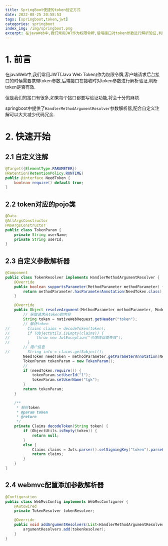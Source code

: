 ```yaml
---
title: SpringBoot便捷的token验证方式
date: 2022-08-25 20:58:53
tags: [springboot,token,jwt]
categories: springboot
index_img: /img/springboot.png
excerpt: 在javaWeb中,我们常用JWT作为权限令牌,后端接口对token参数进行解析验证,判断token是否有效.常用的方式有传递query参数,传递body参数,传递请求头参数...如果每个controller都要写代码进行token验证,将会是十分繁琐的工作. springboot中提供了`HandlerMethodArgumentResolver`参数解析器,配合自定义注解可以大大减少代码冗余.
---
```

# 1. 前言

在javaWeb中,我们常用JWT(Java Web Token)作为权限令牌,客户端请求后台接口的时候需要携带token参数,后端接口在接收时对token参数进行解析验证,判断token是否有效.

但是我们的接口有很多,如果每个接口都要写验证功能,将会十分的麻烦.

springboot中提供了`HandlerMethodArgumentResolver`参数解析器,配合自定义注解可以大大减少代码冗余.

# 2. 快速开始

## 2.1 自定义注解

```java
@Target({ElementType.PARAMETER})
@Retention(RetentionPolicy.RUNTIME)
public @interface NeedToken {
    boolean require() default true;
}
```

## 2.2 token对应的pojo类

```java
@Data
@AllArgsConstructor
@NoArgsConstructor
public class TokenParam {
    private String userName;
    private String userId;
}
```

## 2.3 自定义参数解析器

```java
@Component
public class TokenResolver implements HandlerMethodArgumentResolver {
    @Override
    public boolean supportsParameter(MethodParameter methodParameter) {
        return methodParameter.hasParameterAnnotation(NeedToken.class);
    }

    @Override
    public Object resolveArgument(MethodParameter methodParameter, ModelAndViewContainer modelAndViewContainer, NativeWebRequest nativeWebRequest, WebDataBinderFactory webDataBinderFactory) throws Exception {
        // 获取请求头token的内容
        String token = nativeWebRequest.getHeader("token");
        // 解析token
//        Claims claims = decodeToken(token);
//        if (ObjectUtils.isEmpty(claims)) {
//            throw new JwtException("令牌错误或失效");
//        }
        // 用户信息
//        String info = claims.getSubject();
        NeedToken needToken = methodParameter.getParameterAnnotation(NeedToken.class);
        TokenParam tokenParam = new TokenParam();
        //
        if (needToken.require()) {
            tokenParam.setUserId("1");
            tokenParam.setUserName("tgk");
        }
        return tokenParam;
    }

    /**
     * 解析token
     * @param token
     * @return
     */
    private Claims decodeToken(String token) {
        if (ObjectUtils.isEmpty(token)) {
            return null;
        }
        else {
            Claims claims = Jwts.parser().setSigningKey("token").parseClaimsJws(token).getBody();
            return claims;
        }
    }
}
```

## 2.4 webmvc配置添加参数解析器

```java
@Configuration
public class WebMvcConfig implements WebMvcConfigurer {
    @Autowired
    private TokenResolver tokenResolver;

    @Override
    public void addArgumentResolvers(List<HandlerMethodArgumentResolver> argumentResolvers) {
        argumentResolvers.add(tokenResolver);
    }
}
```

